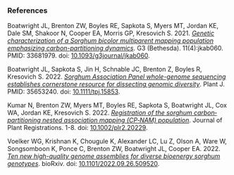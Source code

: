 ### **References**

Boatwright JL, Brenton ZW, Boyles RE, Sapkota S, Myers MT, Jordan KE, Dale SM, Shakoor N, Cooper EA, Morris GP, Kresovich S. 2021. [*Genetic characterization of a Sorghum bicolor multiparent mapping population emphasizing carbon-partitioning dynamics*](https://www.sorghumbase.org/paper/genetic-characterization-of-a-sorghum-bicolor-multiparent-mapping-population-emphasizing-carbon-partitioning-dynamics). G3 (Bethesda). 11(4):jkab060. PMID: 33681979. doi: <ins>10.1093/g3journal/jkab060</ins>.

Boatwright JL, Sapkota S, Jin H, Schnable JC, Brenton Z, Boyles R, Kresovich S. 2022. [*Sorghum Association Panel whole-genome sequencing establishes cornerstone resource for dissecting genomic diversity*](https://www.sorghumbase.org/post/whole-genome-sequencing-of-400-sorghum-association-panel-sap-accessions-establishes-a-crucial-resource-for-dissecting-genomic-diversity-in-sorghum). Plant J. PMID: 35653240. doi: <ins>10.1111/tpj.15853</ins>.

Kumar N, Brenton ZW, Myers MT, Boyles RE, Sapkota S, Boatwright JL, Cox WA, Jordan KE, Kresovich S. 2022. [*Registration of the sorghum carbon‐partitioning nested association mapping (CP‐NAM) population*](https://www.sorghumbase.org/paper/registration-of-the-sorghum-carbon-partitioning-nested-association-mapping-cp-nam-population). Journal of Plant Registrations. 1-8. doi: <ins>10.1002/plr2.20229</ins>.

Voelker WG, Krishnan K, Chougule K, Alexander LC, Lu Z, Olson A, Ware W, Songsomboon K, Ponce C, Brenton ZW, Boatwright JL, Cooper EA. 2022. [*Ten new high-quality genome assemblies for diverse bioenergy sorghum genotypes*](https://www.sorghumbase.org/paper/ten-new-high-quality-genome-assemblies-for-diverse-bioenergy-sorghum-genotypes). bioRxiv. doi: <ins>10.1101/2022.09.26.509520</ins>.
